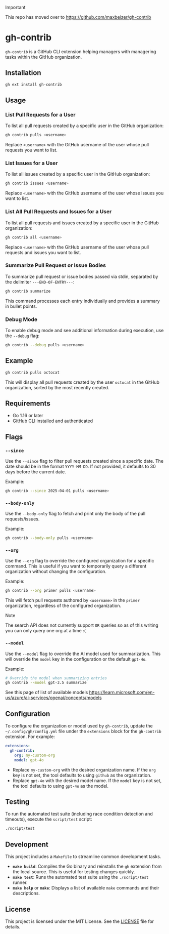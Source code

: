 > [!IMPORTANT]
> This repo has moved over to https://github.com/maxbeizer/gh-contrib

# gh-contrib

`gh-contrib` is a GitHub CLI extension helping managers with managering tasks within the GitHub organization.

## Installation

```bash
gh ext install gh-contrib
```

## Usage

### List Pull Requests for a User

To list all pull requests created by a specific user in the GitHub organization:

```bash
gh contrib pulls <username>
```

Replace `<username>` with the GitHub username of the user whose pull requests you want to list.

### List Issues for a User

To list all issues created by a specific user in the GitHub organization:

```bash
gh contrib issues <username>
```

Replace `<username>` with the GitHub username of the user whose issues you want to list.

### List All Pull Requests and Issues for a User

To list all pull requests and issues created by a specific user in the GitHub organization:

```bash
gh contrib all <username>
```

Replace `<username>` with the GitHub username of the user whose pull requests and issues you want to list.

### Summarize Pull Request or Issue Bodies

To summarize pull request or issue bodies passed via stdin, separated by the delimiter `---END-OF-ENTRY---`:

```bash
gh contrib summarize
```

This command processes each entry individually and provides a summary in bullet points.

### Debug Mode

To enable debug mode and see additional information during execution, use the `--debug` flag:

```bash
gh contrib --debug pulls <username>
```

## Example

```bash
gh contrib pulls octocat
```

This will display all pull requests created by the user `octocat` in the GitHub organization, sorted by the most recently created.

## Requirements

- Go 1.16 or later
- GitHub CLI installed and authenticated

## Flags

### `--since`

Use the `--since` flag to filter pull requests created since a specific date. The date should be in the format `YYYY-MM-DD`. If not provided, it defaults to 30 days before the current date.

Example:

```bash
gh contrib --since 2025-04-01 pulls <username>
```

### `--body-only`

Use the `--body-only` flag to fetch and print only the body of the pull requests/issues.

Example:

```bash
gh contrib --body-only pulls <username>
```

### `--org`

Use the `--org` flag to override the configured organization for a specific command. This is useful if you want to temporarily query a different organization without changing the configuration.

Example:

```bash
gh contrib --org primer pulls <username>
```

This will fetch pull requests authored by `<username>` in the `primer` organization, regardless of the configured organization.

> [!NOTE]
> The search API does not currently support `OR` queries so as of this writing you can only query one org at a time :(

### `--model`

Use the `--model` flag to override the AI model used for summarization. This will override the `model` key in the configuration or the default `gpt-4o`.

Example:

```bash
# Override the model when summarizing entries
gh contrib --model gpt-3.5 summarize
```

See this page of list of available models https://learn.microsoft.com/en-us/azure/ai-services/openai/concepts/models

## Configuration

To configure the organization or model used by `gh-contrib`, update the `~/.config/gh/config.yml` file under the `extensions` block for the `gh-contrib` extension. For example:

```yaml
extensions:
  gh-contrib:
    org: my-custom-org
    model: gpt-4o
```

- Replace `my-custom-org` with the desired organization name. If the `org` key is not set, the tool defaults to using `github` as the organization.
- Replace `gpt-4o` with the desired model name. If the `model` key is not set, the tool defaults to using `gpt-4o` as the model.

## Testing

To run the automated test suite (including race condition detection and timeouts), execute the `script/test` script:

```bash
./script/test
```

## Development

This project includes a `Makefile` to streamline common development tasks.

- **`make build`**: Compiles the Go binary and reinstalls the `gh` extension from the local source. This is useful for testing changes quickly.
- **`make test`**: Runs the automated test suite using the `./script/test` runner.
- **`make help`** or **`make`**: Displays a list of available `make` commands and their descriptions.

## License

This project is licensed under the MIT License. See the [LICENSE](LICENSE) file for details.
